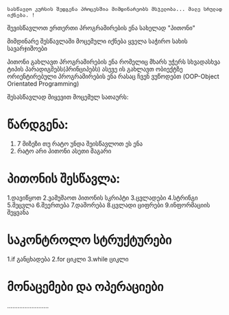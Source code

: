 ```
სასწავლო კურსის შედგენა პროცესშია მიმდინარეობს მსჯელობა... მალე სრულად იქნება. !
```
შევისწავლოთ ერთერთი პროგრამირების ენა სახელად "პითონი"

მიმდინარე შესწავლაში მოცემული იქნება ყველა საჭირო სახის სავარჯიშოები

პითონი გახლავთ პროგრამირების ენა რომელიც მხარს უჭერს სხვადასხვა ტიპის პარადიგმებს(პრინციპებს)
ასევე ის გახლავთ ობიექტზე ორიენტირებული პროგრამირების ენა რასაც ჩვენ ვუწოდებთ (OOP-Object Orientated Programming)

შესასწავლად მიყევით მოცემულ სათაურს:


# წარდგენა:
1. 7 მიზეზი თუ რატო უნდა შეისწავლოთ ეს ენა
2. რატო არი პითონი ასეთი მაგარი

# პითონის შესწავლა:

 1.დავიწყოთ
 2.ვამუშაოთ პითონის სკრიპტი
 3.ცვლადები
 4.სტრინგი
 5.შეცვლა
 6.შეერთება
 7.დაშორება
 8.ცვლადი ციფრები
 9.ინფორმაციის შეყვანა

# საკონტროლო სტრუქტურები
 1.if განცხადება
 2.for ციკლი
 3.while ციკლი

# მონაცემები და ოპერაციები
........................

